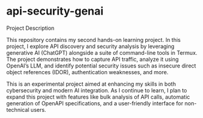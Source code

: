 # api-security-genai

Project Description

This repository contains my second hands-on learning project. In this project, I explore API discovery and security analysis by leveraging generative AI (ChatGPT) alongside a suite of command-line tools in Termux. The project demonstrates how to capture API traffic, analyze it using OpenAI’s LLM, and identify potential security issues such as insecure direct object references (IDOR), authentication weaknesses, and more.

This is an experimental project aimed at enhancing my skills in both cybersecurity and modern AI integration. As I continue to learn, I plan to expand this project with features like bulk analysis of API calls, automatic generation of OpenAPI specifications, and a user-friendly interface for non-technical users.
